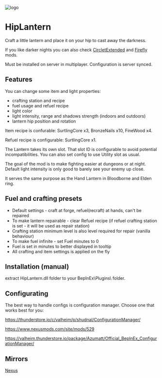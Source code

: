 ![logo](https://staticdelivery.nexusmods.com/mods/3667/images/headers/2748_1713569269.jpg)
# HipLantern
Craft a little lantern and place it on your hip to cast away the darkness.

If you like darker nights you can also check [CircletExtended](https://thunderstore.io/c/valheim/p/shudnal/CircletExtended/) and [Firefly](https://thunderstore.io/c/valheim/p/shudnal/Firefly/) mods.

Must be installed on server in multiplayer. Configuration is server synced.

## Features
You can change some item and light properties:
* crafting station and recipe
* fuel usage and refuel recipe
* light color
* light intensity, range and shadows strength (indoors and outdoors)
* lantern hip position and rotation

Item recipe is confurable: SurtlingCore x3, BronzeNails x10, FineWood x4.

Refuel recipe is configurable: SurtlingCore x1.

The Lantern takes its own slot. That slot ID is configurable to avoid potential incompatibilities. You can also set config to use Utility slot as usual.

The goal of the mod is to make fighting easier at dungeons or at night. Default light intensity is only good to barely see your enemy up close.

It serves the same purpose as the Hand Lantern in Bloodborne and Elden ring.

## Fuel and crafting presets
* Default settings - craft at forge, refuel(recraft) at hands, can't be repaired
* To make lantern repairable - clear Refuel recipe (if refuel crafting station is set - it will be used as repair station)
* Crafting station minimum level is also level required for repair (vanilla behaviour)
* To make fuel infinite - set Fuel minutes to 0
* Fuel is set in minutes to better displayed in tooltip
* All crafting and item settings is applied on the fly

## Installation (manual)
extract HipLantern.dll folder to your BepInEx\Plugins\ folder.

## Configurating
The best way to handle configs is configuration manager. Choose one that works best for you:

https://thunderstore.io/c/valheim/p/shudnal/ConfigurationManager/

https://www.nexusmods.com/site/mods/529

https://valheim.thunderstore.io/package/Azumatt/Official_BepInEx_ConfigurationManager/

## Mirrors
[Nexus](https://www.nexusmods.com/valheim/mods/2748)